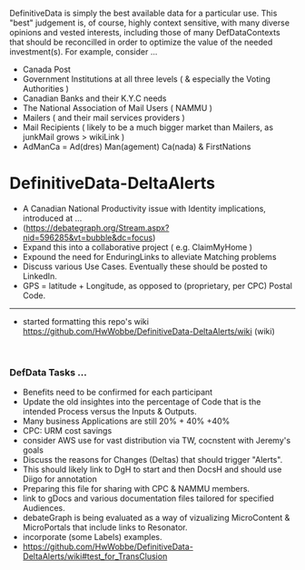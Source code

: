 DefinitiveData is simply the best available data for a particular use.  This "best" judgement is, of course, highly context sensitive, with many diverse opinions and vested interests, including those of many DefDataContexts that should be reconcilled in order to optimize the value of the needed investment(s).  For example, consider ...

* Canada Post
* Government Institutions at all three levels ( & especially the Voting Authorities )
* Canadian Banks and their K.Y.C needs
* The National Association of Mail Users ( NAMMU )
* Mailers ( and their mail services providers )
* Mail Recipients ( likely to be a much bigger market than Mailers, as junkMail grows > wikiLink )
* AdManCa = Ad(dres) Man(agement) Ca(nada) & FirstNations

# DefinitiveData-DeltaAlerts

* A Canadian National Productivity issue with Identity implications, introduced at ...
* (https://debategraph.org/Stream.aspx?nid=596285&vt=bubble&dc=focus)
* Expand this into a collaborative project ( e.g. ClaimMyHome )
* Expound the need for EnduringLinks to alleviate Matching problems
* Discuss various Use Cases.  Eventually these should be posted to LinkedIn.
* GPS = latitude + Longitude, as opposed to (proprietary, per CPC) Postal Code.

<hr>

* started formatting this repo's wiki https://github.com/HwWobbe/DefinitiveData-DeltaAlerts/wiki (wiki)

<br>

### DefData Tasks ...

* Benefits need to be confirmed for each participant
* Update the old insightes into the percentage of Code that is the intended Process versus the Inputs & Outputs.
* Many business Applications are still 20% + 40% +40%
* CPC: URM cost savings
* consider AWS use for vast distribution via TW, cocnstent with Jeremy's goals
* Discuss the reasons for Changes (Deltas) that should trigger "Alerts".
* This should likely link to DgH to start and then DocsH and should use Diigo for annotation
* Preparing this file for sharing with CPC & NAMMU members.
* link to gDocs and various documentation files tailored for specified Audiences.
* debateGraph is being evaluated as a way of vizualizing MicroContent & MicroPortals that include links to Resonator.
* incorporate (some Labels) examples.
* https://github.com/HwWobbe/DefinitiveData-DeltaAlerts/wiki#test_for_TransClusion

